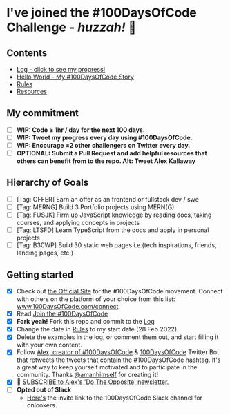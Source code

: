 # I've joined the #100DaysOfCode Challenge - *huzzah!* 🍻

## Contents

- [Log - click to see my progress!](/daily-log/log.md)
- [Hello World - My #100DaysOfCode Story](hello-world.md)
- [Rules](/daily-log/rules.md)
- [Resources](/daily-log/resources.md)

## My commitment

- [ ] **WIP: Code ≥ 1hr / day for the next 100 days.**
- [ ] **WIP: Tweet my progress every day using #100DaysOfCode.**
- [ ] **WIP: Encourage ≥2 other challengers on Twitter every day.**
- [ ] **OPTIONAL: Submit a Pull Request and add helpful resources that others can benefit from to the repo. Alt: Tweet Alex Kallaway**

## Hierarchy of Goals

- [ ] \[Tag: OFFER\] Earn an offer as an frontend or fullstack dev / swe
- [ ] \[Tag: MERNG\] Build 3 Portfolio projects using MERN(G)
- [ ] \[Tag: FUSJK\] Firm up JavaScript knowledge by reading docs, taking courses, and applying concepts in projects
- [ ] \[Tag: LTSFD\] Learn TypeScript from the docs and apply in personal projects
- [ ] \[Tag: B30WP\] Build 30 static web pages i.e.(tech inspirations, friends, landing pages, etc.)

## Getting started

- [x] Check out [the Official Site](http://100daysofcode.com/) for the #100DaysOfCode movement. Connect with others on the platform of your choice from this list: www.100DaysOfCode.com/connect
- [x] Read [Join the #100DaysOfCode](https://medium.freecodecamp.com/join-the-100daysofcode-556ddb4579e4)
- [x] **Fork yeah!** Fork this repo and commit to the [Log](/daily-log/log.md)
- [x] Change the date in [Rules](/daily-log/rules.md) to my start date (28 Feb 2022).
- [x] Delete the examples in the log, or comment them out, and start filling it with your own content.
- [x] Follow [Alex, creator of #100DaysOfCode](https://twitter.com/ka11away) & [100DaysOfCode](https://twitter.com/_100DaysOfCode) Twitter Bot that retweets the tweets that contain the #100DaysOfCode hashtag. It's a great way to keep yourself motivated and to participate in the community. Thanks [@amanhimself](https://twitter.com/amanhimself) for creating it!
- [x] 💌 [SUBSCRIBE to Alex's 'Do The Opposite' newsletter.](https://dotheopposite.substack.com/)
- [ ] **Opted out of Slack** 
  - [Here's](https://www.100daysofcode.com/slack) the invite link to the 100DaysOfCode Slack channel for onlookers.
